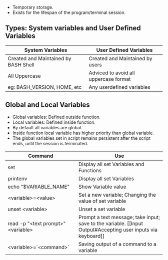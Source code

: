 - Temporary storage.
- Exists for the lifespan of the program/terminal session.

## Types: System variables and User Defined Variables

| System Variables | User Defined Variables |
|--|--|
| Created and Maintained by BASH Shell | Created and Maintained by users|
| All Uppercase | Adviced to avoid all uppercase format|
| eg: BASH_VERSION, HOME, etc | Any userdefined variables|


## Global and Local Variables
- Global variables: Defined outside function.
- Local variables: Defined inside function.
- By default all variables are global.
- Inside function local variable has higher priority than global variable.
- The global variables set in script remains persistent after the script ends, until the session is terminated.



| Command | Use |
|--|--|
| set | Display all set Variables and Functions|
| printenv | Display all set Variables |
| echo "$VARIABLE_NAME" | Show Variable value |
|\<variable>=\<value> | Set a new variable; Changing the value of set variable |
| unset \<variable> | Unset a set variable |
| read -p "\<text prompt>" \<variable> | Prompt a text message; take input; save to the variable. [[Input Output#Accepting user inputs via keyboard]]|
| \<variable>=\`\<command>\` | Saving output of a command to a variable |

